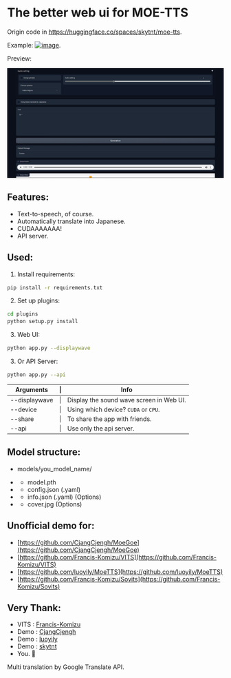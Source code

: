 # The better web ui for MOE-TTS
Origin code in https://huggingface.co/spaces/skytnt/moe-tts.

Example: [![image](https://colab.research.google.com/assets/colab-badge.svg)](https://colab.research.google.com/drive/1oNJiT_e19E3GOprrcSP00gJN_0ZSBERV?usp=sharing).

Preview:

![](preview.png)

## Features:
- Text-to-speech, of course.
- Automatically translate into Japanese.
- CUDAAAAAAA! 
- API server.

## Used:

1. Install requirements:

```bash
pip install -r requirements.txt
```

2. Set up plugins:

```bash
cd plugins
python setup.py install
```

3. Web UI:

```bash
python app.py --displaywave
```

3. Or API Server:

```bash
python app.py --api
```

| Arguments     | \| | Info |
|---------------| - | ----------|
| --displaywave | \| | Display the sound wave screen in Web UI. |
| --device | \| | Using which device? `CUDA` or `CPU`. |
| --share | \| | To share the app with friends. |
| --api | \| | Use only the api server. |

## Model structure:

+ models/you_model_name/
- - model.pth
- - config.json (.yaml)
- - info.json (.yaml) (Options)
- - cover.jpg (Options)

## Unofficial demo for:

- [https://github.com/CjangCjengh/MoeGoe](https://github.com/CjangCjengh/MoeGoe)
- [https://github.com/Francis-Komizu/VITS](https://github.com/Francis-Komizu/VITS)
- [https://github.com/luoyily/MoeTTS](https://github.com/luoyily/MoeTTS)
- [https://github.com/Francis-Komizu/Sovits](https://github.com/Francis-Komizu/Sovits) <br>

## Very Thank:

- VITS : [Francis-Komizu](https://github.com/Francis-Komizu/VITS)
- Demo : [CjangCjengh](https://github.com/CjangCjengh/MoeGoe)
- Demo : [luoyily](https://github.com/luoyily/MoeTTS)
- Demo : [skytnt](https://huggingface.co/spaces/skytnt/moe-tts)
- You. 🫵


Multi translation by Google Translate API.